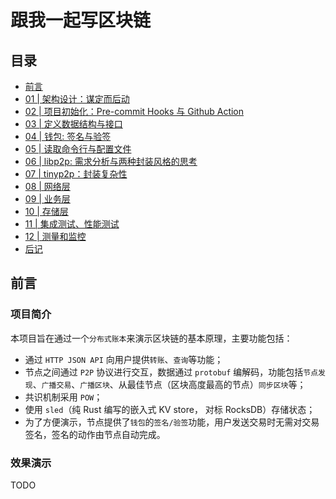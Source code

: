 # 跟我一起写区块链

## 目录

- [前言](README.md)
- [01 | 架构设计：谋定而后动](doc/01-architecture.md)
- [02 | 项目初始化：Pre-commit Hooks 与 Github Action](doc/02-init-project.md)
- [03 | 定义数据结构与接口](doc/03-data-structure-api.md)
- [04 | 钱包: 签名与验签](doc/04-wallet.md)
- [05 | 读取命令行与配置文件](doc/05-cmd-config.md)
- [06 | libp2p: 需求分析与两种封装风格的思考](doc/06-libp2p.md)
- [07 | tinyp2p：封装复杂性](doc/07-tinyp2p.md)
- [08 | 网络层](doc/08-network.md)
- [09 | 业务层](doc/09-biz.md)
- [10 | 存储层](doc/10-data.md)
- [11 | 集成测试、性能测试](doc/11-test.md)
- [12 | 测量和监控](doc/12-measure-tracing.md)
- [后记](doc/13-end.md)

## 前言

### 项目简介

本项目旨在通过一个`分布式账本`来演示区块链的基本原理，主要功能包括：

- 通过 `HTTP JSON API` 向用户提供`转账`、`查询`等功能；
- 节点之间通过 `P2P` 协议进行交互，数据通过 `protobuf` 编解码，功能包括`节点发现`、`广播交易`、`广播区块`、从最佳节点（区块高度最高的节点）`同步区块`等；
- 共识机制采用 `POW`；
- 使用 `sled`（纯 Rust 编写的嵌入式 KV store， 对标 RocksDB）存储状态；
- 为了方便演示，节点提供了`钱包`的`签名/验签`功能，用户发送交易时无需对交易签名，签名的动作由节点自动完成。

### 效果演示

TODO
